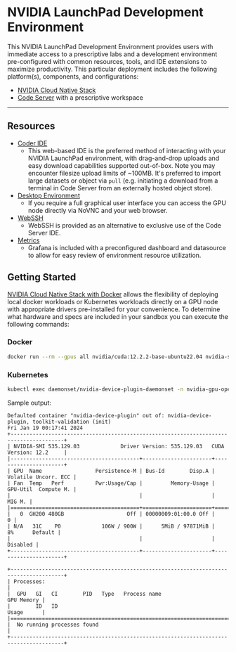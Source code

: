 # NVIDIA LaunchPad Development Environment

This NVIDIA LaunchPad Development Environment provides users with immediate access to a prescriptive labs and a development environment pre-configured with common resources, tools, and IDE extensions to maximize productivity. This particular deployment includes the following platform(s), components, and configurations:

- [NVIDIA Cloud Native Stack](https://github.com/NVIDIA/cloud-native-stack/tree/master/playbooks)
- [Code Server](https://github.com/coder/code-server/) with a prescriptive workspace

---

## Resources

- [Coder IDE](https://9a3f50f6-05be-0842-44ef-6277672dc4dd.nvidialaunchpad.com/coder/)
    - This web-based IDE is the preferred method of interacting with your NVIDIA LaunchPad environment, with drag-and-drop uploads and easy download capabilities supported out-of-box. Note you may encounter filesize upload limits of ~100MB. It's preferred to import large datasets or object via `pull` (e.g. initiating a download from a terminal in Code Server from an externally hosted object store).
- [Desktop Environment](https://9a3f50f6-05be-0842-44ef-6277672dc4dd.nvidialaunchpad.com/desktop)
    - If you require a full graphical user interface you can access the GPU node directly via NoVNC and your web browser.
- [WebSSH](https://9a3f50f6-05be-0842-44ef-6277672dc4dd.nvidialaunchpad.com/ssh/host/)
    - WebSSH is provided as an alternative to exclusive use of the Code Server IDE.
- [Metrics](https://9a3f50f6-05be-0842-44ef-6277672dc4dd.nvidialaunchpad.com/metrics/)
    - Grafana is included with a preconfigured dashboard and datasource to allow for easy review of environment resource utilization.


## Getting Started

[NVIDIA Cloud Native Stack with Docker](https://github.com/NVIDIA/cloud-native-stack/tree/master/playbooks) allows the flexibility of deploying local docker workloads or Kubernetes workloads directly on a GPU node with appropriate drivers pre-installed for your convenience. To determine what hardware and specs are included in your sandbox you can execute the following commands:

### Docker
```bash
docker run --rm --gpus all nvidia/cuda:12.2.2-base-ubuntu22.04 nvidia-smi
```

### Kubernetes
```bash
kubectl exec daemonset/nvidia-device-plugin-daemonset -n nvidia-gpu-operator -- nvidia-smi
```

Sample output:
```
Defaulted container "nvidia-device-plugin" out of: nvidia-device-plugin, toolkit-validation (init)
Fri Jan 19 00:17:41 2024
+---------------------------------------------------------------------------------------+
| NVIDIA-SMI 535.129.03             Driver Version: 535.129.03   CUDA Version: 12.2     |
|-----------------------------------------+----------------------+----------------------+
| GPU  Name                 Persistence-M | Bus-Id        Disp.A | Volatile Uncorr. ECC |
| Fan  Temp   Perf          Pwr:Usage/Cap |         Memory-Usage | GPU-Util  Compute M. |
|                                         |                      |               MIG M. |
|=========================================+======================+======================|
|   0  GH200 480GB                    Off | 00000009:01:00.0 Off |                    0 |
| N/A   31C    P0             106W / 900W |      5MiB / 97871MiB |      8%      Default |
|                                         |                      |             Disabled |
+-----------------------------------------+----------------------+----------------------+

+---------------------------------------------------------------------------------------+
| Processes:                                                                            |
|  GPU   GI   CI        PID   Type   Process name                            GPU Memory |
|        ID   ID                                                             Usage      |
|=======================================================================================|
|  No running processes found                                                           |
+---------------------------------------------------------------------------------------+
```